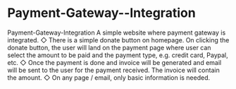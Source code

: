 # Payment-Gateway--Integration
Payment-Gateway-Integration A simple website where payment gateway is integrated.  ◇ There is a simple donate button on homepage. On clicking the donate button, the user will land on the payment page where user can select the amount to be paid and the payment type, e.g. credit card, Paypal, etc.  ◇ Once the payment is done and invoice will be generated and email will be sent to the user for the payment received. The invoice will contain the amount.  ◇ On any page / email, only basic information is needed.
